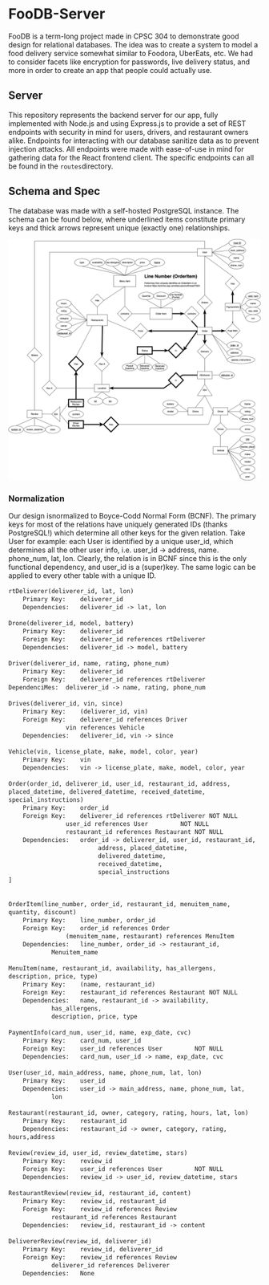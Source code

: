 # FooDB-Server

FooDB is a term-long project made in CPSC 304 to demonstrate good design for relational databases. The idea was to create a system to model a food delivery service somewhat similar to Foodora, UberEats, etc. We had to consider facets like encryption for passwords, live delivery status, and more in order to create an app that people could actually use.



## Server

This repository represents the backend server for our app, fully implemented with Node.js and using Express.js to provide a set of REST endpoints with security in mind for users, drivers, and restaurant owners alike. Endpoints for interacting with our database sanitize data as to prevent injection attacks. All endpoints were made  with ease-of-use in mind for gathering data for the React frontend client. The specific endpoints can all be found in the `routes`directory.



## Schema and Spec

The database was made with a self-hosted PostgreSQL instance. The schema can be found below, where underlined items constitute primary keys and thick arrows represent unique (exactly one) relationships.

![er-diagram](/assets/er-diagram.png)

### Normalization
Our design isnormalized to Boyce-Codd Normal Form (BCNF). The primary keys for most of the relations have uniquely generated IDs (thanks PostgreSQL!) which determine all other keys for the given relation. Take User for example: each User is identified by a unique user_id, which determines all the other user info, i.e. user_id -> address, name. phone_num, lat, lon. Clearly, the relation is in BCNF since this is the only functional dependency, and user_id is a (super)key. The same logic can be applied to every other table with a unique ID.

```
rtDeliverer(deliverer_id, lat, lon) 
	Primary Key:	deliverer_id
	Dependencies:	deliverer_id -> lat, lon

Drone(deliverer_id, model, battery)
	Primary Key:	deliverer_id
	Foreign Key:	deliverer_id references rtDeliverer
	Dependencies:	deliverer_id -> model, battery

Driver(deliverer_id, name, rating, phone_num)
	Primary Key:	deliverer_id
	Foreign Key:	deliverer_id references rtDeliverer
DependenciMes:	deliverer_id -> name, rating, phone_num

Drives(deliverer_id, vin, since)
	Primary Key: 	(deliverer_id, vin)
  	Foreign Key:	deliverer_id references Driver
				vin references Vehicle
	Dependencies:	deliverer_id, vin -> since

Vehicle(vin, license_plate, make, model, color, year)
	Primary Key:	vin
	Dependencies:	vin -> license_plate, make, model, color, year

Order(order_id, deliverer_id, user_id, restaurant_id, address, placed_datetime, delivered_datetime, received_datetime, special_instructions)
	Primary Key: 	order_id
	Foreign Key: 	deliverer_id references rtDeliverer	NOT NULL
				user_id references User			NOT NULL
				restaurant_id references Restaurant	NOT NULL
	Dependencies:	order_id -> deliverer_id, user_id, restaurant_id,
						 address, placed_datetime,
 						 delivered_datetime,
						 received_datetime,
 						 special_instructions
]


OrderItem(line_number, order_id, restaurant_id, menuitem_name, quantity, discount)
	Primary Key: 	line_number, order_id
	Foreign Key:	order_id references Order
				(menuitem_name, restaurant) references MenuItem
	Dependencies:	line_number, order_id -> restaurant_id,
   			Menuitem_name

MenuItem(name, restaurant_id, availability, has_allergens, description, price, type)
	Primary Key:    (name, restaurant_id)
	Foreign Key:    restaurant_id references Restaurant	NOT NULL
	Dependencies:	name, restaurant_id -> availability,
			has_allergens,
			description, price, type

PaymentInfo(card_num, user_id, name, exp_date, cvc)
	Primary Key:	card_num, user_id
	Foreign Key:	user_id references User			NOT NULL
	Dependencies:	card_num, user_id -> name, exp_date, cvc

User(user_id, main_address, name, phone_num, lat, lon)
	Primary Key:	user_id
	Dependencies:	user_id -> main_address, name, phone_num, lat,
			lon

Restaurant(restaurant_id, owner, category, rating, hours, lat, lon)
	Primary Key:	restaurant_id
	Dependencies:	restaurant_id -> owner, category, rating, hours,address

Review(review_id, user_id, review_datetime, stars)
	Primary Key:	review_id
	Foreign Key:	user_id references User			NOT NULL
	Dependencies:	review_id -> user_id, review_datetime, stars

RestaurantReview(review_id, restaurant_id, content)
	Primary Key:	review_id, restaurant_id
	Foreign Key:	review_id references Review
			restaurant_id references Restaurant
	Dependencies:	review_id, restaurant_id -> content

DelivererReview(review_id, deliverer_id)
	Primary Key:	review_id, deliverer_id
	Foreign Key:	review_id references Review
			deliverer_id references Deliverer
	Dependencies:	None
```


